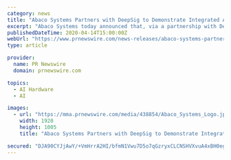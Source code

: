 ```yaml
---
category: news
title: "Abaco Systems Partners with DeepSig to Demonstrate Integrated AI-based Electronic Warfare Solution"
excerpt: "Abaco Systems today announced that, via a partnership with DeepSig, the company is now able to demonstrate DeepSig's ground-breaking"
publishedDateTime: 2020-04-14T15:00:00Z
webUrl: "https://www.prnewswire.com/news-releases/abaco-systems-partners-with-deepsig-to-demonstrate-integrated-ai-based-electronic-warfare-solution-301026444.html"
type: article

provider:
  name: PR Newswire
  domain: prnewswire.com

topics:
  - AI Hardware
  - AI

images:
  - url: "https://mma.prnewswire.com/media/438854/Abaco_Systems_Logo.jpg?p=facebook"
    width: 1920
    height: 1005
    title: "Abaco Systems Partners with DeepSig to Demonstrate Integrated AI-based Electronic Warfare Solution"

secured: "DJA90CYJjAwY/+VmHrrA2HI/bfmN1Vwu7D5o7qGzryxCLCNSHVXvuA4xBH0egverLjHdmlvE9oav/3SkLQwBv7Uw+33UrH2TH6zIn7JUbEJTeT2pPzK/h/ETg38au9owLhDT7JsO0/AmPsn8ymhDvL2WC6m9w7DztP5HcyTxRXcf02jWZPOcsBfTnQn6ffzVEyMkV4bwul7qQmzDYoeFOUpTG5LflbbfnvHiRGiVBDcBOpMNxtYrum94G2GKcA4A0I9AONIASVO3KTnqJM6VFP7LHipEfKQL92YI++9oex9vXJQpQxlT8V0dVKisJvFC;kgFqCcLFRUMszL5EItvCQw=="
---
```


